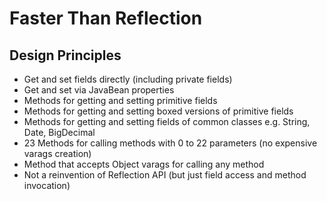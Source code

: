 # Faster Than Reflection

## Design Principles
- Get and set fields directly (including private fields)
- Get and set via JavaBean properties
- Methods for getting and setting primitive fields
- Methods for getting and setting boxed versions of primitive fields
- Methods for getting and setting fields of common classes e.g. String, Date, BigDecimal
- 23 Methods for calling methods with 0 to 22 parameters (no expensive varags creation)
- Method that accepts Object varags for calling any method
- Not a reinvention of Reflection API (but just field access and method invocation)

